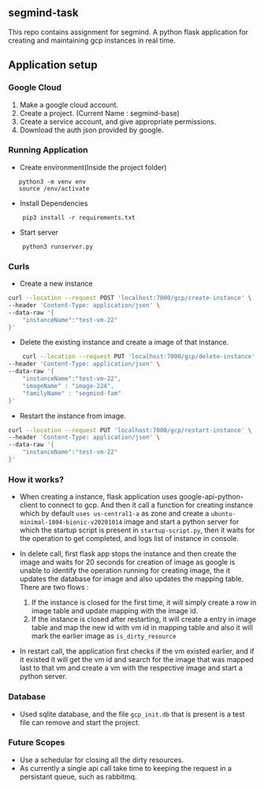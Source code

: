 ## segmind-task
This repo contains assignment for segmind.
A python flask application for creating and maintaining gcp instances in real time.

## Application setup

### Google Cloud
1. Make a google cloud account.
2. Create a project. (Current Name : segmind-base)
3. Create a service account, and give appropriate permissions.
4. Download the auth json provided by google.

### Running Application
* Create environment(Inside the project folder)
``` 
   python3 -m venv env
   source /env/activate
```

* Install Dependencies
``` 
    pip3 install -r requirements.txt
```

* Start server
```
    python3 runserver.py
```
### Curls
* Create a new instance
```bash
curl --location --request POST 'localhost:7000/gcp/create-instance' \
--header 'Content-Type: application/json' \
--data-raw '{
    "instanceName":"test-vm-22"
}'
```
* Delete the existing instance and create a image of that instance.
```bash
    curl --location --request PUT 'localhost:7000/gcp/delete-instance' \
--header 'Content-Type: application/json' \
--data-raw '{
    "instanceName":"test-vm-22",
    "imageName" : "image-224",
    "familyName" : "segmind-fam"
}'
```
* Restart the instance from image.
```bash
curl --location --request PUT 'localhost:7000/gcp/restart-instance' \
--header 'Content-Type: application/json' \
--data-raw '{
    "instanceName":"test-vm-22"
}'
```

### How it works?
* When creating a instance, flask application uses google-api-python-client to connect to gcp. 
And then it call a function for creating instance which by default `uses us-central1-a` as zone 
and create a `ubuntu-minimal-1804-bionic-v20201014` image and start a python server for which the 
startup script is present in `startup-script.py`, then it waits for the operation to get completed,
and logs list of instance in console.

* In delete call, first flask app stops the instance and then create the image and waits for 20 seconds
for creation of image as google is unable to identify the operation running for creating image, the it updates the database
for image and also updates the mapping table. There are two flows :
    1. If the instance is closed for the first time, it will simply create a row in image table and update mapping with the image id.
    2. If the instance is closed after restarting, it will create a entry in image table and map the new id with vm id in mapping table
    and also it will mark the earlier image as `is_dirty_resource`
    
* In restart call, the application first checks if the vm existed earlier, and if it existed it will get the vm id and
search for the image that was mapped last to that vm and create a vm with the respective image and start a python server.

### Database
* Used sqlite database, and the file `gcp_init.db` that is present is a test file can remove and start the project.

### Future Scopes
* Use a schedular for closing all the dirty resources.
* As currently a single api call take time to keeping the request in a persistant queue,
such as rabbitmq.  



